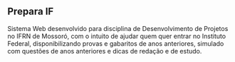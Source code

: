 ## Prepara IF
 Sistema Web desenvolvido para disciplina de Desenvolvimento de Projetos no IFRN de Mossoró, com o intuito de ajudar quem quer entrar no Instituto Federal, disponibilizando provas e gabaritos de anos anteriores, simulado com questões de anos anteriores e dicas de redação e de estudo.
